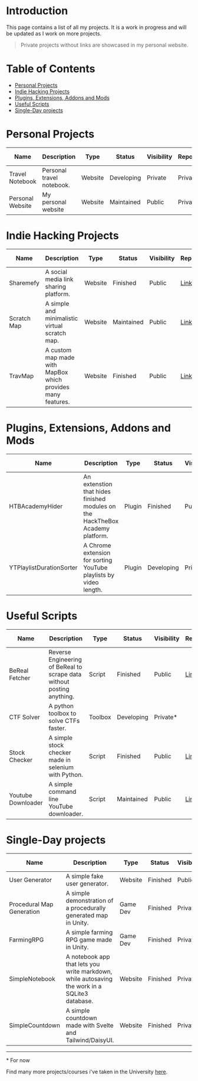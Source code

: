 # Introduction
This page contains a list of all my projects. It is a work in progress and will be updated as I work on more projects. 

> Private projects without links are showcased in my personal website.

# Table of Contents
* [Personal Projects](#personal-projects)
* [Indie Hacking Projects](#indie-hacking-projects)
* [Plugins, Extensions, Addons and Mods](#plugins-extensions-addons-and-mods)
* [Useful Scripts](#useful-scripts)
* [Single-Day projects](Single-Day-projects)

# Personal Projects
| Name | Description | Type | Status | Visibility | Repository | Project Link |
|---|---|---|---|---|---|---|
| Travel Notebook | Personal travel notebook. | Website | Developing | Private | Private* |  |
| Personal Website | My personal website | Website | Maintained | Public | Private* | [Link](https://berkankutuk.dk/) |

<!--
# Open Source Projects
| Name | Description | Type | Status | Visibility | Repository | Project Link |
|---|---|---|---|---|---|---|
| BetterNotebook | Electron, Vite and React based notebook. | Application | Developing | Private* | Private* |  |
-->

# Indie Hacking Projects
| Name | Description | Type | Status | Visibility | Repository | Project Link |
|---|---|---|---|---|---|---|
| Sharemefy | A social media link sharing platform. | Website | Finished | Public | [Link](https://github.com/Berkanktk/Sharemefy/) | [Link](sharemefy.web.app/) |
| Scratch Map | A simple and minimalistic virtual scratch map. | Website | Maintained | Public | [Link](https://github.com/Berkanktk/scratchmap) | [Link](https://myscratchmap.net/) |
| TravMap | A custom map made with MapBox which provides many features. | Website | Finished | Public | [Link](https://github.com/Berkanktk/travmap) | [Link](berkanktk.github.io/TravMap/) |

# Plugins, Extensions, Addons and Mods
| Name | Description | Type | Status | Visibility | Repository | Project Link |
|---|---|---|---|---|---|---|
| HTBAcademyHider | An extenstion that hides finished modules on the HackTheBox Academy platform. | Plugin | Finished | Public | [Link](https://github.com/Berkanktk/HTBAcademyHider) | [Link](https://chrome.google.com/webstore/detail/htbacademyhider/ekcmengdoepjkfpjngbgfpmgdejlechc) |
| YTPlaylistDurationSorter | A Chrome extension for sorting YouTube playlists by video length. | Plugin | Developing | Private |  |  |

# Useful Scripts
| Name | Description | Type | Status | Visibility | Repository | Project Link |
|---|---|---|---|---|---|---|
| BeReal Fetcher | Reverse Engineering of BeReal to scrape data without posting anything. | Script | Finished | Public | [Link](https://github.com/Berkanktk/BeReal-Fetcher) | - |
| CTF Solver | A python toolbox to solve CTFs faster. | Toolbox | Developing | Private* |  | - |
| Stock Checker | A simple stock checker made in selenium with Python. | Script | Finished | Public | [Link](https://github.com/Berkanktk/StockChecker) | - |
| Youtube Downloader | A simple command line YouTube downloader. | Script | Maintained | Public | [Link](https://github.com/Berkanktk/YoutubeDownloader) | - |

# Single-Day projects
| Name | Description | Type | Status | Visibility | Repository | Project Link |
|---|---|---|---|---|---|---|
| User Generator | A simple fake user generator. | Website | Finished | Public | [Link](https://github.com/Berkanktk/UserGenerator) | - |
| Procedural Map Generation | A simple demonstration of a procedurally generated map in  Unity. | Game Dev | Finished | Private | - | - |
| FarmingRPG | A simple farming RPG game made in Unity. | Game Dev | Finished | Private | - | - |
| SimpleNotebook | A notebook app that lets you write markdown, while autosaving the work in a SQLite3 database. | Website | Finished | Private | - | - |
| SimpleCountdown | A simple countdown made with Svelte and Tailwind/DaisyUI. | Website | Finished | Private | - | [Link](https://berkanktk.github.io/SimpleCountdown/) |

---
\* For now

Find many more projects/courses i've taken in the University [here](https://github.com/Berkanktk/Student).
